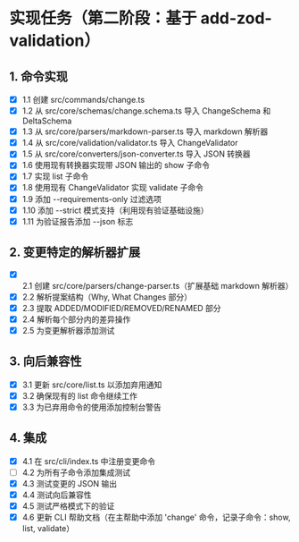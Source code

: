# 实现任务（第二阶段：基于 add-zod-validation）

## 1. 命令实现
- [x] 1.1 创建 src/commands/change.ts
- [x] 1.2 从 src/core/schemas/change.schema.ts 导入 ChangeSchema 和 DeltaSchema
- [x] 1.3 从 src/core/parsers/markdown-parser.ts 导入 markdown 解析器
- [x] 1.4 从 src/core/validation/validator.ts 导入 ChangeValidator
- [x] 1.5 从 src/core/converters/json-converter.ts 导入 JSON 转换器
- [x] 1.6 使用现有转换器实现带 JSON 输出的 show 子命令
- [x] 1.7 实现 list 子命令
- [x] 1.8 使用现有 ChangeValidator 实现 validate 子命令
- [x] 1.9 添加 --requirements-only 过滤选项
- [x] 1.10 添加 --strict 模式支持（利用现有验证基础设施）
- [x] 1.11 为验证报告添加 --json 标志

## 2. 变更特定的解析器扩展
- [x] 2.1 创建 src/core/parsers/change-parser.ts（扩展基础 markdown 解析器）
- [x] 2.2 解析提案结构（Why, What Changes 部分）
- [x] 2.3 提取 ADDED/MODIFIED/REMOVED/RENAMED 部分
- [x] 2.4 解析每个部分内的差异操作
- [x] 2.5 为变更解析器添加测试

## 3. 向后兼容性
- [x] 3.1 更新 src/core/list.ts 以添加弃用通知
- [x] 3.2 确保现有的 list 命令继续工作
- [x] 3.3 为已弃用命令的使用添加控制台警告

## 4. 集成
- [x] 4.1 在 src/cli/index.ts 中注册变更命令
- [ ] 4.2 为所有子命令添加集成测试
- [x] 4.3 测试变更的 JSON 输出
- [x] 4.4 测试向后兼容性
- [x] 4.5 测试严格模式下的验证
- [x] 4.6 更新 CLI 帮助文档（在主帮助中添加 'change' 命令，记录子命令：show, list, validate）